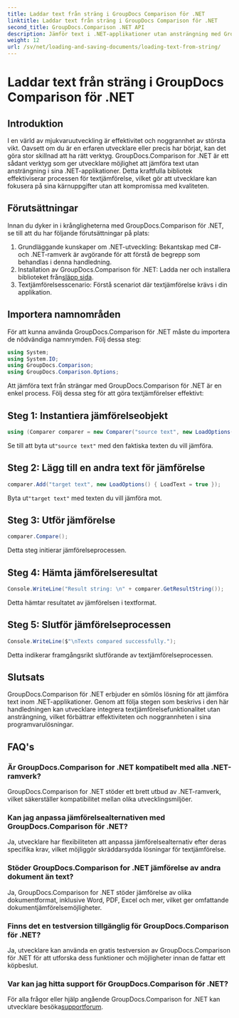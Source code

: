 ```yaml
---
title: Laddar text från sträng i GroupDocs Comparison för .NET
linktitle: Laddar text från sträng i GroupDocs Comparison för .NET
second_title: GroupDocs.Comparison .NET API
description: Jämför text i .NET-applikationer utan ansträngning med GroupDocs.Comparison-biblioteket. Förbättra effektiviteten och noggrannheten med sömlös integrering.
weight: 12
url: /sv/net/loading-and-saving-documents/loading-text-from-string/
---
```


# Laddar text från sträng i GroupDocs Comparison för .NET

## Introduktion
I en värld av mjukvaruutveckling är effektivitet och noggrannhet av största vikt. Oavsett om du är en erfaren utvecklare eller precis har börjat, kan det göra stor skillnad att ha rätt verktyg. GroupDocs.Comparison for .NET är ett sådant verktyg som ger utvecklare möjlighet att jämföra text utan ansträngning i sina .NET-applikationer. Detta kraftfulla bibliotek effektiviserar processen för textjämförelse, vilket gör att utvecklare kan fokusera på sina kärnuppgifter utan att kompromissa med kvaliteten.
## Förutsättningar
Innan du dyker in i krångligheterna med GroupDocs.Comparison för .NET, se till att du har följande förutsättningar på plats:
1. Grundläggande kunskaper om .NET-utveckling: Bekantskap med C#- och .NET-ramverk är avgörande för att förstå de begrepp som behandlas i denna handledning.
2.  Installation av GroupDocs.Comparison för .NET: Ladda ner och installera biblioteket från[släpp sida](https://releases.groupdocs.com/comparison/net/).
3. Textjämförelsesscenario: Förstå scenariot där textjämförelse krävs i din applikation.

## Importera namnområden
För att kunna använda GroupDocs.Comparison för .NET måste du importera de nödvändiga namnrymden. Följ dessa steg:

```csharp
using System;
using System.IO;
using GroupDocs.Comparison;
using GroupDocs.Comparison.Options;
```
Att jämföra text från strängar med GroupDocs.Comparison för .NET är en enkel process. Följ dessa steg för att göra textjämförelser effektivt:
## Steg 1: Instantiera jämförelseobjekt
```csharp
using (Comparer comparer = new Comparer("source text", new LoadOptions() { LoadText = true }))
```
 Se till att byta ut`"source text"` med den faktiska texten du vill jämföra.
## Steg 2: Lägg till en andra text för jämförelse
```csharp
comparer.Add("target text", new LoadOptions() { LoadText = true });
```
 Byta ut`"target text"` med texten du vill jämföra mot.
## Steg 3: Utför jämförelse
```csharp
comparer.Compare();
```
Detta steg initierar jämförelseprocessen.
## Steg 4: Hämta jämförelseresultat
```csharp
Console.WriteLine("Result string: \n" + comparer.GetResultString());
```
Detta hämtar resultatet av jämförelsen i textformat.
## Steg 5: Slutför jämförelseprocessen
```csharp
Console.WriteLine($"\nTexts compared successfully.");
```
Detta indikerar framgångsrikt slutförande av textjämförelseprocessen.

## Slutsats
GroupDocs.Comparison för .NET erbjuder en sömlös lösning för att jämföra text inom .NET-applikationer. Genom att följa stegen som beskrivs i den här handledningen kan utvecklare integrera textjämförelsefunktionalitet utan ansträngning, vilket förbättrar effektiviteten och noggrannheten i sina programvarulösningar.
## FAQ's
### Är GroupDocs.Comparison for .NET kompatibelt med alla .NET-ramverk?
GroupDocs.Comparison for .NET stöder ett brett utbud av .NET-ramverk, vilket säkerställer kompatibilitet mellan olika utvecklingsmiljöer.
### Kan jag anpassa jämförelsealternativen med GroupDocs.Comparison för .NET?
Ja, utvecklare har flexibiliteten att anpassa jämförelsealternativ efter deras specifika krav, vilket möjliggör skräddarsydda lösningar för textjämförelse.
### Stöder GroupDocs.Comparison for .NET jämförelse av andra dokument än text?
Ja, GroupDocs.Comparison for .NET stöder jämförelse av olika dokumentformat, inklusive Word, PDF, Excel och mer, vilket ger omfattande dokumentjämförelsemöjligheter.
### Finns det en testversion tillgänglig för GroupDocs.Comparison för .NET?
Ja, utvecklare kan använda en gratis testversion av GroupDocs.Comparison för .NET för att utforska dess funktioner och möjligheter innan de fattar ett köpbeslut.
### Var kan jag hitta support för GroupDocs.Comparison för .NET?
 För alla frågor eller hjälp angående GroupDocs.Comparison for .NET kan utvecklare besöka[supportforum](https://forum.groupdocs.com/c/comparison/12).